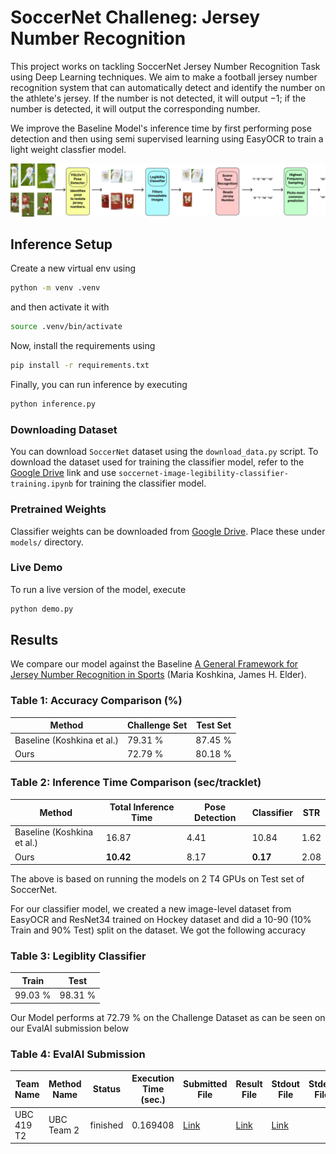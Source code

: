 # SoccerNet Challeneg: Jersey Number Recognition
This project works on tackling SoccerNet Jersey Number Recognition Task using Deep Learning techniques. We aim to make a football jersey number recognition system that can automatically detect and identify the number on the athlete's jersey. If the number is not detected, it will output $-1$; if the number is detected, it will output the corresponding number.

We improve the Baseline Model's inference time by first performing pose detection and then using semi supervised learning using EasyOCR to train a light weight classfier model.

![Model Architecture](model.png)

## Inference Setup
Create a new virtual env using
```sh
python -m venv .venv
```
and then activate it with
```sh
source .venv/bin/activate
```
Now, install the requirements using
```sh
pip install -r requirements.txt
```
Finally, you can run inference by executing
```sh
python inference.py
```

### Downloading Dataset
You can download `SoccerNet` dataset using the `download_data.py` script. To download the dataset used for training the classifier model, refer to the [Google Drive](https://drive.google.com/drive/folders/1qW14QyPeIMMp3Z5wLWgTD9ijMFaUEfIn?usp=sharing) link and use `soccernet-image-legibility-classifier-training.ipynb` for training the classifier model.

### Pretrained Weights
Classifier weights can be downloaded from [Google Drive](https://drive.google.com/drive/folders/1qW14QyPeIMMp3Z5wLWgTD9ijMFaUEfIn?usp=sharing). Place these under `models/` directory.

### Live Demo
To run a live version of the model, execute
```sh
python demo.py
```

## Results
We compare our model against the Baseline [A General Framework for Jersey Number Recognition in Sports](https://openaccess.thecvf.com/content/CVPR2024W/CVsports/papers/Koshkina_A_General_Framework_for_Jersey_Number_Recognition_in_Sports_Video_CVPRW_2024_paper.pdf) (Maria Koshkina, James H. Elder).


### Table 1: Accuracy Comparison (%)
| Method                     | Challenge Set | Test Set |
|----------------------------|--------------|----------|
| Baseline (Koshkina et al.) | 79.31 %         | 87.45 %     |
| Ours                       | 72.79 %         | 80.18 %     |

### Table 2: Inference Time Comparison (sec/tracklet)
| Method                     | Total Inference Time | Pose Detection | Classifier | STR  |
|----------------------------|----------------------|----------------|------------|------|
| Baseline (Koshkina et al.) | 16.87                 | 4.41           | 10.84       | 1.62 |
| Ours                       | **10.42**                 | 8.17           | **0.17**       | 2.08 |

The above is based on running the models on 2 T4 GPUs on Test set of SoccerNet.

For our classifier model, we created a new image-level dataset from EasyOCR and ResNet34 trained on Hockey dataset and did a 10-90 (10% Train and 90% Test) split on the dataset. We got the following accuracy

### Table 3: Legiblity Classifier
| Train                     | Test |
|----------------------------|--------------|
| 99.03 % | 98.31 %      |


Our Model performs at $72.79~\%$ on the Challenge Dataset as can be seen on our EvalAI submission below

### Table 4: EvalAI Submission
| Team Name    | Method Name | Status   | Execution Time (sec.) | Submitted File | Result File | Stdout File | Stderr File | Submitted At |
|-------------|------------|----------|----------------------|----------------|-------------|-------------|-------------|--------------------------|
| UBC 419 T2  | UBC Team 2 | finished | 0.169408             | [Link](https://evalai.s3.amazonaws.com/media/submission_files/submission_502585/bcad9e8f-9baa-4b73-81c0-64a5aa60d0ab.json) | [Link](https://evalai.s3.amazonaws.com/media/submission_files/submission_502585/bcd13e13-a8db-4565-ba77-876ff78d7c2a.json) | [Link](https://evalai.s3.amazonaws.com/media/submission_files/submission_502585/b17a55ad-8d6e-435e-80ba-84f2af518f6c.txt) |  | 2025-03-29 22:52:42.173476+00:00 |